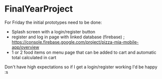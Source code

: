 # FinalYearProject

For Friday the initial prototypes need to be done:
- Splash screen with a login/register button
- register and log in page with linked database (firebase) ; https://console.firebase.google.com/project/pizza-mia-mobile-app/overview
- 1 or 2 food items on menu page that can be added to cart and automatic total calculated in cart

Don't have high expectations so if I get a login/register working I'd be happy :s
